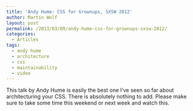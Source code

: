 ```yaml
---
title: 'Andy Hume: CSS for Grownups, SXSW 2012'
author: Martin Wolf
layout: post
permalink: /2013/03/09/andy-hume-css-for-grownups-sxsw-2012/
categories:
  - Articles
tags:
  - andy hume
  - architecture
  - css
  - maintainability
  - video
---
```

This talk by Andy Hume is easily the best one I&#8217;ve seen so far about architecturing your CSS. There is absolutely nothing to add. Please make sure to take some time this weekend or next week and watch this.